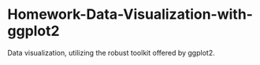 # Homework-Data-Visualization-with-ggplot2
Data visualization, utilizing the robust toolkit offered by ggplot2.
